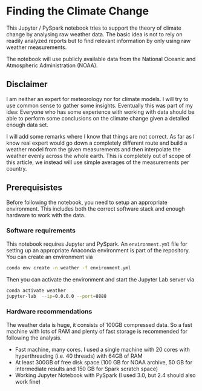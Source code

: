 # Finding the Climate Change

This Jupyter / PySpark notebook tries to support the theory of climate change by analysing raw weather data. The basic idea is not to rely on
readily analyzed reports but to find relevant information by only using raw weather measurements.

The notebook will use publicly available data from the National Oceanic and Atmospheric Administration (NOAA). 


## Disclaimer

I am neither an expert for meteorology nor for climate models. I will try to use common sense to gather some insights. Eventually this was part of my idea: Everyone who has some experience with working with data should be able to perform some conclusions on the climate change given a detailed enough data set.

I will add some remarks where I know that things are not correct. As far as I know real expert would go down a completely different route and build a weather model from the given measurements and then interpolate the weather evenly across the whole earth. This is completely out of scope of this article, we instead will use simple averages of the measurements per country.


## Prerequisistes

Before following the notebook, you need to setup an appropriate environment. This includes both the correct software stack and enough hardware to work with the data.

### Software requirements

This notebook requires Jupyter and PySpark. An `environment.yml` file for setting up an appropriate Anaconda environment is part of the repository. You can create an environment via

```sh
conda env create -n weather -f environment.yml
```
Then you can activate the environment and start the Jupyter Lab server via
```sh
conda activate weather
jupyter-lab  --ip=0.0.0.0 --port=8888  
```

### Hardware recommendations

The weather data is huge, it consists of 100GB compressed data. So a fast machine with lots of RAM and plenty of fast storage is recommended for following the analysis.
* Fast machine, many cores. I used a single machine with 20 cores with hyperthreading (i.e. 40 threads) with 64GB of RAM
* At least 300GB of free disk space (100 GB for NOAA archive, 50 GB for intermediate results and 150 GB for Spark scratch space)
* Working Jupyter Notebook with PySpark (I used 3.0, but 2.4 should also work fine)
